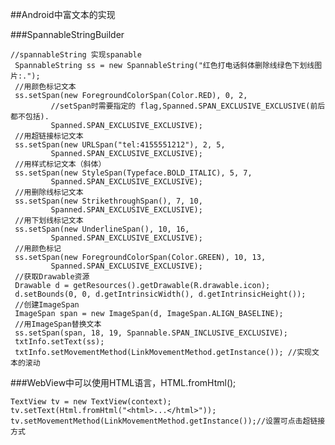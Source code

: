 ##Android中富文本的实现

###SpannableStringBuilder

	//spannableString 实现spanable
	 SpannableString ss = new SpannableString("红色打电话斜体删除线绿色下划线图片:."); 
     //用颜色标记文本
     ss.setSpan(new ForegroundColorSpan(Color.RED), 0, 2, 
             //setSpan时需要指定的 flag,Spanned.SPAN_EXCLUSIVE_EXCLUSIVE(前后都不包括).
             Spanned.SPAN_EXCLUSIVE_EXCLUSIVE);
     //用超链接标记文本
     ss.setSpan(new URLSpan("tel:4155551212"), 2, 5, 
             Spanned.SPAN_EXCLUSIVE_EXCLUSIVE);
     //用样式标记文本（斜体）
     ss.setSpan(new StyleSpan(Typeface.BOLD_ITALIC), 5, 7, 
             Spanned.SPAN_EXCLUSIVE_EXCLUSIVE);
     //用删除线标记文本
     ss.setSpan(new StrikethroughSpan(), 7, 10, 
             Spanned.SPAN_EXCLUSIVE_EXCLUSIVE);
     //用下划线标记文本
     ss.setSpan(new UnderlineSpan(), 10, 16, 
             Spanned.SPAN_EXCLUSIVE_EXCLUSIVE);
     //用颜色标记
     ss.setSpan(new ForegroundColorSpan(Color.GREEN), 10, 13, 
             Spanned.SPAN_EXCLUSIVE_EXCLUSIVE);
     //获取Drawable资源
     Drawable d = getResources().getDrawable(R.drawable.icon); 
     d.setBounds(0, 0, d.getIntrinsicWidth(), d.getIntrinsicHeight());
     //创建ImageSpan
     ImageSpan span = new ImageSpan(d, ImageSpan.ALIGN_BASELINE);
     //用ImageSpan替换文本
     ss.setSpan(span, 18, 19, Spannable.SPAN_INCLUSIVE_EXCLUSIVE); 
     txtInfo.setText(ss);
     txtInfo.setMovementMethod(LinkMovementMethod.getInstance()); //实现文本的滚动

###WebView中可以使用HTML语言，HTML.fromHtml();

	TextView tv = new TextView(context);
	tv.setText(Html.fromHtml("<html>...</html>"));
	tv.setMovementMethod(LinkMovementMethod.getInstance());//设置可点击超链接方式
